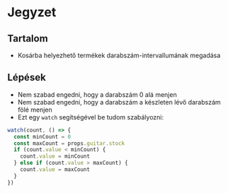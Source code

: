 # Jegyzet

## Tartalom

- Kosárba helyezhető termékek darabszám-intervallumának megadása

## Lépések

- Nem szabad engedni, hogy a darabszám 0 alá menjen
- Nem szabad engedni, hogy a darabszám a készleten lévő darabszám fölé menjen
- Ezt egy `watch` segítségével be tudom szabályozni:

```js
watch(count, () => {
  const minCount = 0
  const maxCount = props.guitar.stock
  if (count.value < minCount) {
    count.value = minCount
  } else if (count.value > maxCount) {
    count.value = maxCount
  }
})
```

